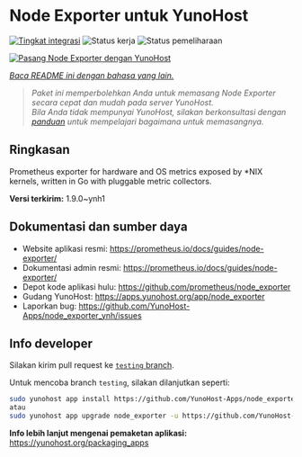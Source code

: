 <!--
N.B.: README ini dibuat secara otomatis oleh <https://github.com/YunoHost/apps/tree/master/tools/readme_generator>
Ini TIDAK boleh diedit dengan tangan.
-->

# Node Exporter untuk YunoHost

[![Tingkat integrasi](https://apps.yunohost.org/badge/integration/node_exporter)](https://ci-apps.yunohost.org/ci/apps/node_exporter/)
![Status kerja](https://apps.yunohost.org/badge/state/node_exporter)
![Status pemeliharaan](https://apps.yunohost.org/badge/maintained/node_exporter)

[![Pasang Node Exporter dengan YunoHost](https://install-app.yunohost.org/install-with-yunohost.svg)](https://install-app.yunohost.org/?app=node_exporter)

*[Baca README ini dengan bahasa yang lain.](./ALL_README.md)*

> *Paket ini memperbolehkan Anda untuk memasang Node Exporter secara cepat dan mudah pada server YunoHost.*  
> *Bila Anda tidak mempunyai YunoHost, silakan berkonsultasi dengan [panduan](https://yunohost.org/install) untuk mempelajari bagaimana untuk memasangnya.*

## Ringkasan

Prometheus exporter for hardware and OS metrics exposed by *NIX kernels, written in Go with pluggable metric collectors.


**Versi terkirim:** 1.9.0~ynh1
## Dokumentasi dan sumber daya

- Website aplikasi resmi: <https://prometheus.io/docs/guides/node-exporter/>
- Dokumentasi admin resmi: <https://prometheus.io/docs/guides/node-exporter/>
- Depot kode aplikasi hulu: <https://github.com/prometheus/node_exporter>
- Gudang YunoHost: <https://apps.yunohost.org/app/node_exporter>
- Laporkan bug: <https://github.com/YunoHost-Apps/node_exporter_ynh/issues>

## Info developer

Silakan kirim pull request ke [`testing` branch](https://github.com/YunoHost-Apps/node_exporter_ynh/tree/testing).

Untuk mencoba branch `testing`, silakan dilanjutkan seperti:

```bash
sudo yunohost app install https://github.com/YunoHost-Apps/node_exporter_ynh/tree/testing --debug
atau
sudo yunohost app upgrade node_exporter -u https://github.com/YunoHost-Apps/node_exporter_ynh/tree/testing --debug
```

**Info lebih lanjut mengenai pemaketan aplikasi:** <https://yunohost.org/packaging_apps>
